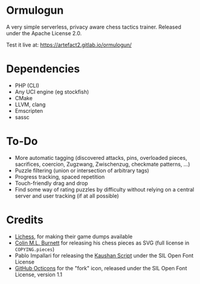 Ormulogun
=========

A very simple serverless, privacy aware chess tactics
trainer. Released under the Apache License 2.0.

Test it live at: <https://artefact2.gitlab.io/ormulogun/>

Dependencies
============

* PHP (CLI)
* Any UCI engine (eg stockfish)
* CMake
* LLVM, clang
* Emscripten
* sassc

To-Do
=====

* More automatic tagging (discovered attacks, pins, overloaded pieces, sacrifices, coercion, Zugzwang, Zwischenzug, checkmate patterns, ...)
* Puzzle filtering (union or intersection of arbitrary tags)
* Progress tracking, spaced repetition
* Touch-friendly drag and drop
* Find some way of rating puzzles by difficulty without relying on a central server and user tracking (if at all possible)

Credits
=======

* [Lichess](https://lichess.org/), for making their game dumps available
* [Colin M.L. Burnett](https://en.wikipedia.org/wiki/User:Cburnett) for releasing his chess pieces as SVG (full license in `COPYING.pieces`)
* Pablo Impallari for releasing the [Kaushan Script](https://fontlibrary.org/en/font/kaushan-script) under the SIL Open Font License
* [GitHub Octicons](https://octicons.github.com/) for the "fork" icon, released under the SIL Open Font License, version 1.1
